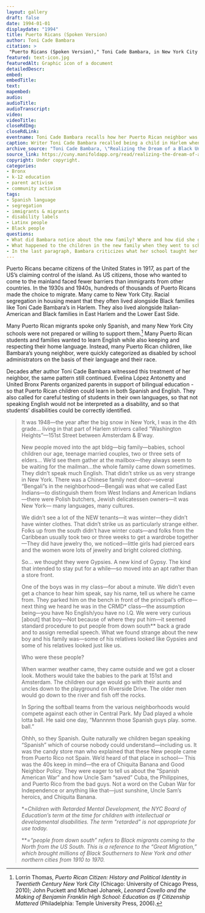 ```yaml
--- 
layout: gallery
draft: false
date: 1994-01-01
displaydate: "1994"
title: Puerto Ricans (Spoken Version)
author: Toni Cade Bambara
citation: >
 "Puerto Ricans (Spoken Version)," Toni Cade Bambara, in New York City Civil Rights History Project, Accessed: [Month Day, Year], https://nyccivilrightshistory.org/gallery/puerto-ricans.
featured: text-icon.jpg
featuredAlt: Graphic icon of a document
detailedDescr: 
embed: 
embedTitle: 
text: 
mapembed: 
audio: 
audioTitle: 
audioTranscript: 
video: 
videoTitle: 
closeRdImg: 
closeRdLink: 
eventname: Toni Cade Bambara recalls how her Puerto Rican neighbor was treated when he went to school. 
caption: Writer Toni Cade Bambara recalled being a child in Harlem when new neighbors from Puerto Rico moved in. She observed the family and how the schools treated their new students. 
archive_source: "Toni Cade Bambara, \"Realizing the Dream of a Black University and Other Writings, Part I.\" Makeba Lavan, Conor Tomás Reed, Ed. Series 7, Number 2, Part 1, Fall 2017, https://cuny.manifoldapp.org/read/realizing-the-dream-of-a-black-university-other-writings-part-i/section/e29ebe26-4067-4c4f-8570-e182a32a2cf3"
source_link: https://cuny.manifoldapp.org/read/realizing-the-dream-of-a-black-university-other-writings-part-i/section/e29ebe26-4067-4c4f-8570-e182a32a2cf
copyright: Under copyright.
categories: 
- Bronx
- k-12 education
- parent activism
- community activism
tags: 
- Spanish language
- segregation
- immigrants & migrants
- disability labels
- Latinx people
- Black people
questions: 
- What did Bambara notice about the new family? Where and how did she get information about them? Who else was gathering information or making judgements about the new family? 
- What happened to the children in the new family when they went to school? Think about the phrase “you have no English/you have no I.Q.” How does this idea relate to the new child being placed in a “CRMD” class? How do you see racism and ableism in this situation? 
- In the last paragraph, Bambara criticizes what her school taught her about Puerto Rico. She gives examples of what the schools did teach, and what it left out. What is the pattern that she noticed? Why do you think this mattered to her? Why do you think it would have mattered to Puerto Rican children going to school in New York?
--- 
```


Puerto Ricans became citizens of the United States in 1917, as part of the US’s claiming control of the island. As US citizens, those who wanted to come to the mainland faced fewer barriers than immigrants from other countries. In the 1930s and 1940s, hundreds of thousands of Puerto Ricans made the choice to migrate. Many came to New York City. Racial segregation in housing meant that they often lived alongside Black families like Toni Cade Bambara’s in Harlem. They also lived alongside Italian-American and Black families in East Harlem and the Lower East Side.

Many Puerto Rican migrants spoke only Spanish, and many New York City schools were not prepared or willing to support them.[^1] Many Puerto Rican students and families wanted to learn English while also keeping and respecting their home language. Instead, many Puerto Rican children, like Bambara’s young neighbor, were quickly categorized as disabled by school administrators on the basis of their language and their race.

Decades after author Toni Cade Bambara witnessed this treatment of her neighbor, the same pattern still continued. Evelina López Antonetty and United Bronx Parents organized parents in support of bilingual education - so that Puerto Rican children could learn in both Spanish and English. They also called for careful testing of students in their own languages, so that not speaking English would not be interpreted as a disability, and so that students’ disabilities could be correctly identified.
> It was 1948—the year after the big snow in New York, I was in the 4th grade… living in that part of Harlem strivers called “Washington Heights”—151st Street between Amsterdam & B’way.
>
> New people moved into the apt bldg—big family—babies, school children our age, teenage married couples, two or three sets of elders… We’d see them gather at the mailbox—they always seem to be waiting for the mailman…the whole family came down sometimes. They didn’t speak much English. That didn’t strike us as very strange in New York. There was a Chinese family next door—several “Bengali”s in the neighborhood—Bengali was what we called East Indians—to distinguish them from West Indians and American Indians—there were Polish butchers, Jewish delicatessen owners—it was New York— many languages, many cultures.
>
> We didn’t see a lot of the NEW tenants—it was winter—they didn’t have winter clothes. That didn’t strike us as particularly strange either. Folks up from the south didn’t have winter coats—and folks from the Caribbean usually took two or three weeks to get a wardrobe together—They did have jewelry tho, we noticed—little girls had pierced ears and the women wore lots of jewelry and bright colored clothing.
>
> So… we thought they were Gypsies. A new kind of Gypsy. The kind that intended to stay put for a while—so moved into an apt rather than a store front.
>
> One of the boys was in my class—for about a minute. We didn’t even get a chance to hear him speak, say his name, tell us where he came from. They parked him on the bench in front of the principal’s office—next thing we heard he was in the CRMD* class—the assumption being—you have No English/you have no I.Q. We were very curious \[about\] that boy—Not because of where they put him—it seemed standard procedure to put people from down south**  back a grade and to assign remedial speech. What we found strange about the new boy and his family was—some of his relatives looked like Gypsies and some of his relatives looked just like us.
>
>Who were these people?
>
> When warmer weather came, they came outside and we got a closer look. Mothers would take the babies to the park at 151st and Amsterdam. The children our age would go with their aunts and uncles down to the playground on Riverside Drive. The older men would go down to the river and fish off the rocks.
>
>In Spring the softball teams from the various neighborhoods would compete against each other in Central Park. My Dad played a whole lotta ball. He said one day, “Mannnnn those Spanish guys play. some. ball.”
>
> Ohhh, so they Spanish. Quite naturally we children began speaking “Spanish” which of course nobody could understand—including us. It was the candy store man who explained that these New people came from Puerto Rico not Spain. We’d heard of that place in school— This was the 40s keep in mind—the era of Chiquita Banana and Good Neighbor Policy. They were eager to tell us about the “Spanish American War” and how Uncle Sam “saved” Cuba, the Philippines, and Puerto Rico from the bad guys. Not a word on the Cuban War for Independence or anything like that—just sunshine, Uncle Sam’s heroics, and Chiquita Banana.
>
> \*=*Children with Retarded Mental Development, the NYC Board of Education’s term at the time for children with intellectual or developmental disabilities. The term "retarded" is not appropriate for use today.*
>
> \*\*=*“people from down south” refers to Black migrants coming to the North from the US South. This is a reference to the “Great Migration,” which brought millions of Black Southerners to New York and other northern cities from 1910 to 1970.*
>

[^1]: Lorrin Thomas, *Puerto Rican Citizen: History and Political Identity in Twentieth Century New York City* (Chicago: University of Chicago Press, 2010); John Puckett and Michael Johanek, *Leonard Covello and the Making of Benjamin Franklin High School: Education as If Citizenship Mattered* (Philadelphia: Temple University Press, 2006).
